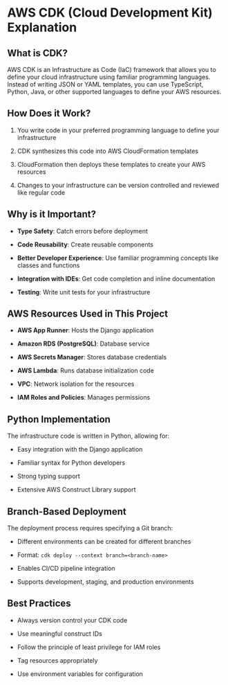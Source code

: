 # AWS CDK (Cloud Development Kit) Explanation

  

## What is CDK?

AWS CDK is an Infrastructure as Code (IaC) framework that allows you to define your cloud infrastructure using familiar programming languages. Instead of writing JSON or YAML templates, you can use TypeScript, Python, Java, or other supported languages to define your AWS resources.

  

## How Does it Work?

1. You write code in your preferred programming language to define your infrastructure

2. CDK synthesizes this code into AWS CloudFormation templates

3. CloudFormation then deploys these templates to create your AWS resources

4. Changes to your infrastructure can be version controlled and reviewed like regular code

  

## Why is it Important?

- **Type Safety**: Catch errors before deployment

- **Code Reusability**: Create reusable components

- **Better Developer Experience**: Use familiar programming concepts like classes and functions

- **Integration with IDEs**: Get code completion and inline documentation

- **Testing**: Write unit tests for your infrastructure

  

## AWS Resources Used in This Project

- **AWS App Runner**: Hosts the Django application

- **Amazon RDS (PostgreSQL)**: Database service

- **AWS Secrets Manager**: Stores database credentials

- **AWS Lambda**: Runs database initialization code

- **VPC**: Network isolation for the resources

- **IAM Roles and Policies**: Manages permissions

  

## Python Implementation

The infrastructure code is written in Python, allowing for:

- Easy integration with the Django application

- Familiar syntax for Python developers

- Strong typing support

- Extensive AWS Construct Library support

  

## Branch-Based Deployment

The deployment process requires specifying a Git branch:

- Different environments can be created for different branches

- Format: `cdk deploy --context branch=<branch-name>`

- Enables CI/CD pipeline integration

- Supports development, staging, and production environments

  

## Best Practices

- Always version control your CDK code

- Use meaningful construct IDs

- Follow the principle of least privilege for IAM roles

- Tag resources appropriately

- Use environment variables for configuration